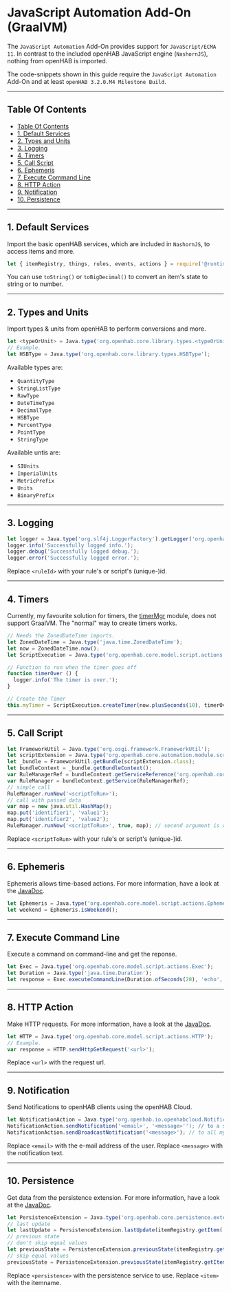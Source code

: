 # JavaScript Automation Add-On (GraalVM)

The `JavaScript Automation` Add-On provides support for `JavaScript/ECMA 11`.
In contrast to the included openHAB JavaScript engine (`NashornJS`), nothing from openHAB is imported.

The code-snippets shown in this guide require the `JavaScript Automation` Add-On and at least `openHAB 3.2.0.M4 Milestone Build`.

***
## Table Of Contents
- [Table Of Contents](#table-of-contents)
- [1. Default Services](#1-default-services)
- [2. Types and Units](#2-types-and-units)
- [3. Logging](#3-logging)
- [4. Timers](#4-timers)
- [5. Call Script](#5-call-script)
- [6. Ephemeris](#6-ephemeris)
- [7. Execute Command Line](#7-execute-command-line)
- [8. HTTP Action](#8-http-action)
- [9. Notification](#9-notification)
- [10. Persistence](#10-persistence)

***
## 1. Default Services

Import the basic openHAB services, which are included in `NashornJS`, to access items and more.
```javascript
let { itemRegistry, things, rules, events, actions } = require('@runtime');
```
You can use `toString()` or `toBigDecimal()` to convert an item's state to string or to number.

***
## 2. Types and Units

Import types & units from openHAB to perform conversions and more.
```javascript
let <typeOrUnit> = Java.type('org.openhab.core.library.types.<typeOrUnit>');
// Example.
let HSBType = Java.type('org.openhab.core.library.types.HSBType');
```

Available types are:
* `QuantityType`
* `StringListType` 
* `RawType`
* `DateTimeType`
* `DecimalType`
* `HSBType`
* `PercentType`
* `PointType`
* `StringType`

Available untis are:
* `SIUnits`
* `ImperialUnits`
* `MetricPrefix`
* `Units`
* `BinaryPrefix`

***
## 3. Logging

```javascript
let logger = Java.type('org.slf4j.LoggerFactory').getLogger('org.openhab.rule.<ruleId>');
logger.info('Successfully logged info.');
logger.debug('Successfully logged debug.');
logger.error('Successfully logged error.');
```
Replace `<ruleId>` with your rule's or script's (unique-)id.

***
## 4. Timers

Currently, my favourite solution for timers, the [timerMgr](https://github.com/rkoshak/openhab-rules-tools/tree/main/timer_mgr) module, does not support GraalVM.
The "normal" way to create timers works.
```javascript
// Needs the ZonedDateTime imports.
let ZonedDateTime = Java.type('java.time.ZonedDateTime');
let now = ZonedDateTime.now();
let ScriptExecution = Java.type('org.openhab.core.model.script.actions.ScriptExecution');

// Function to run when the timer goes off
function timerOver () {
  logger.info('The timer is over.');
}

// Create the Timer
this.myTimer = ScriptExecution.createTimer(now.plusSeconds(10), timerOver);
```

***
## 5. Call Script

```javascript
let FrameworkUtil = Java.type('org.osgi.framework.FrameworkUtil');
let scriptExtension = Java.type('org.openhab.core.automation.module.script.ScriptExtensionProvider');
let _bundle = FrameworkUtil.getBundle(scriptExtension.class);
let bundleContext = _bundle.getBundleContext();
var RuleManagerRef = bundleContext.getServiceReference('org.openhab.core.automation.RuleManager');
var RuleManager = bundleContext.getService(RuleManagerRef);
// simple call
RuleManager.runNow('<scriptToRun>');
// call with passed data
var map = new java.util.HashMap();
map.put('identifier1', 'value1');
map.put('identifier2', 'value2');
RuleManager.runNow('<scriptToRun>', true, map); // second argument is whether to consider the conditions, third is a Map<String, Object> (a way to pass data)
```
Replace `<scriptToRun>` with your rule's or script's (unique-)id.

***
## 6. Ephemeris

Ephemeris allows time-based actions.
For more information, have a look at the [JavaDoc](https://www.openhab.org/javadoc/latest/org/openhab/core/model/script/actions/ephemeris).
```javascript
let Ephemeris = Java.type('org.openhab.core.model.script.actions.Ephemeris');
let weekend = Ephemeris.isWeekend();
```

***
## 7. Execute Command Line

Execute a command on command-line and get the reponse.
```javascript
let Exec = Java.type('org.openhab.core.model.script.actions.Exec');
let Duration = Java.type('java.time.Duration');
let response = Exec.executeCommandLine(Duration.ofSeconds(20), 'echo','hello');
```

***
## 8. HTTP Action

Make HTTP requests.
For more information, have a look at the [JavaDoc](https://www.openhab.org/javadoc/latest/org/openhab/core/model/script/actions/http).
```javascript
let HTTP = Java.type('org.openhab.core.model.script.actions.HTTP');
// Example.
var response = HTTP.sendHttpGetRequest('<url>');
```
Replace `<url>` with the request url.

***
## 9. Notification

Send Notifications to openHAB clients using the openHAB Cloud.
```javascript
let NotificationAction = Java.type('org.openhab.io.openhabcloud.NotificationAction')
NotificationAction.sendNotification('<email>', '<message>''); // to a single myopenHAB user identified by e-mail
NotificationAction.sendBroadcastNotification('<message>'); // to all myopenHAB users
```
Replace `<email>` with the e-mail address of the user.
Replace `<message>` with the notification text.

***
## 10. Persistence

Get data from the persistence extension.
For more information, have a look at the [JavaDoc](https://www.openhab.org/javadoc/latest/org/openhab/core/persistence/extensions/persistenceextensions).
```javascript
let PersistenceExtension = Java.type('org.openhab.core.persistence.extensions.PersistenceExtensions');
// last update
let lastUpdate = PersistenceExtension.lastUpdate(itemRegistry.getItem('<item>'), '<persistence>');
// previous state
// don't skip equal values
let previousState = PersistenceExtension.previousState(itemRegistry.getItem('<item>'), false, '<persistence>').state;
// skip equal values
previousState = PersistenceExtension.previousState(itemRegistry.getItem('<item>'), true, '<persistence>').state;
```
Replace `<persistence>` with the persistence service to use.
Replace `<item>` with the itemname.
